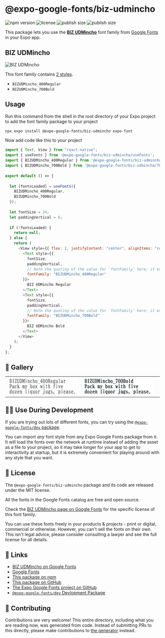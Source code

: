 # @expo-google-fonts/biz-udmincho

![npm version](https://flat.badgen.net/npm/v/@expo-google-fonts/biz-udmincho)
![license](https://flat.badgen.net/github/license/expo/google-fonts)
![publish size](https://flat.badgen.net/packagephobia/install/@expo-google-fonts/biz-udmincho)
![publish size](https://flat.badgen.net/packagephobia/publish/@expo-google-fonts/biz-udmincho)

This package lets you use the [**BIZ UDMincho**](https://fonts.google.com/specimen/BIZ+UDMincho) font family from [Google Fonts](https://fonts.google.com/) in your Expo app.

## BIZ UDMincho

![BIZ UDMincho](./font-family.png)

This font family contains [2 styles](#-gallery).

- `BIZUDMincho_400Regular`
- `BIZUDMincho_700Bold`

## Usage

Run this command from the shell in the root directory of your Expo project to add the font family package to your project

```sh
npx expo install @expo-google-fonts/biz-udmincho expo-font
```

Now add code like this to your project

```js
import { Text, View } from "react-native";
import { useFonts } from '@expo-google-fonts/biz-udmincho/useFonts';
import { BIZUDMincho_400Regular } from '@expo-google-fonts/biz-udmincho/400Regular';
import { BIZUDMincho_700Bold } from '@expo-google-fonts/biz-udmincho/700Bold';

export default () => {

  let [fontsLoaded] = useFonts({
    BIZUDMincho_400Regular, 
    BIZUDMincho_700Bold
  });

  let fontSize = 24;
  let paddingVertical = 6;

  if (!fontsLoaded) {
    return null;
  } else {
    return (
      <View style={{ flex: 1, justifyContent: "center", alignItems: "center" }}>
        <Text style={{
          fontSize,
          paddingVertical,
          // Note the quoting of the value for `fontFamily` here; it expects a string!
          fontFamily: "BIZUDMincho_400Regular"
        }}>
          BIZ UDMincho Regular
        </Text>
        <Text style={{
          fontSize,
          paddingVertical,
          // Note the quoting of the value for `fontFamily` here; it expects a string!
          fontFamily: "BIZUDMincho_700Bold"
        }}>
          BIZ UDMincho Bold
        </Text>
      </View>
    );
  }
};
```

## 🔡 Gallery


||||
|-|-|-|
|![BIZUDMincho_400Regular](./400Regular/BIZUDMincho_400Regular.ttf.png)|![BIZUDMincho_700Bold](./700Bold/BIZUDMincho_700Bold.ttf.png)|||


## 👩‍💻 Use During Development

If you are trying out lots of different fonts, you can try using the [`@expo-google-fonts/dev` package](https://github.com/expo/google-fonts/tree/master/font-packages/dev#readme).

You can import _any_ font style from any Expo Google Fonts package from it. It will load the fonts over the network at runtime instead of adding the asset as a file to your project, so it may take longer for your app to get to interactivity at startup, but it is extremely convenient for playing around with any style that you want.


## 📖 License

The `@expo-google-fonts/biz-udmincho` package and its code are released under the MIT license.

All the fonts in the Google Fonts catalog are free and open source.

Check the [BIZ UDMincho page on Google Fonts](https://fonts.google.com/specimen/BIZ+UDMincho) for the specific license of this font family.

You can use these fonts freely in your products & projects - print or digital, commercial or otherwise. However, you can't sell the fonts on their own. This isn't legal advice, please consider consulting a lawyer and see the full license for all details.

## 🔗 Links

- [BIZ UDMincho on Google Fonts](https://fonts.google.com/specimen/BIZ+UDMincho)
- [Google Fonts](https://fonts.google.com/)
- [This package on npm](https://www.npmjs.com/package/@expo-google-fonts/biz-udmincho)
- [This package on GitHub](https://github.com/expo/google-fonts/tree/master/font-packages/biz-udmincho)
- [The Expo Google Fonts project on GitHub](https://github.com/expo/google-fonts)
- [`@expo-google-fonts/dev` Devlopment Package](https://github.com/expo/google-fonts/tree/master/font-packages/dev)

## 🤝 Contributing

Contributions are very welcome! This entire directory, including what you are reading now, was generated from code. Instead of submitting PRs to this directly, please make contributions to [the generator](https://github.com/expo/google-fonts/tree/master/packages/generator) instead.
